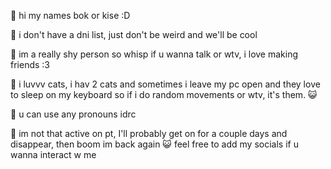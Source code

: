 🌟 hi my names bok or kise :D

🌟 i don't have a dni list, just don't be weird and we'll be cool

🌟 im a really shy person so whisp if u wanna talk or wtv, i love making friends :3

🌟 i luvvv cats, i hav 2 cats and sometimes i leave my pc open and they love to sleep on my keyboard so if i do random movements or wtv, it's them. 😺

🌟 u can use any pronouns idrc 

🌟 im not that active on pt, I'll probably get on for a couple days and disappear, then boom im back again 😺 feel free to add my socials if u wanna interact w me 
